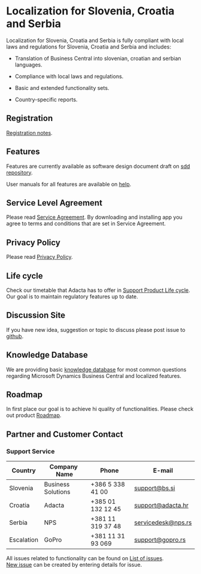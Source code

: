 # Localization for Slovenia, Croatia and Serbia

Localization for Slovenia, Croatia and Serbia is fully compliant with local laws and regulations for Slovenia, Croatia and Serbia and includes:

- Translation of Business Central into slovenian, croatian and serbian languages.

- Compliance with local laws and regulations.

- Basic and extended functionality sets.

- Country-specific reports.

## Registration

[Registration notes](Registration.md).

## Features

Features are currently available as software design document draft on [sdd repository](https://adriaticorg.github.io/sdd/).<br>

User manuals for all features are available on [help](https://adriaticorg.github.io/help/).

## Service Level Agreement

Please read [Service Agreement](ServiceAgreement.md). By downloading and installing app you agree to terms and conditions that are set in Service Agreement. 

## Privacy Policy

Please read [Privacy Policy](PrivacyPolicy.md).

## Life cycle

Check our timetable that Adacta has to offer in [Support Product Life cycle](SupportProductLifeCycle.md). Our goal is to maintain regulatory features up to date.

## Discussion Site

If you have new idea, suggestion or topic to discuss please post issue to [github](https://github.com/AdriaticOrg/app/issues).

## Knowledge Database

We are providing basic [knowledge database](https://github.com/AdriaticOrg/app/issues) for most common questions regarding Microsoft Dynamics Business Central and localized features.  

## Roadmap

In first place our goal is to achieve hi quality of functionalities. Please check out product [Roadmap](Roadmap.md).

## Partner and Customer Contact

### Support Service

Country|Company ​Name|​Phone|​E-mail
-------|------------|-----|------
Slovenia|Business Solutions|+386 5 338 41 00|support@bs.si
Croatia|Adacta|+385 01 132 12 45|support@adacta.hr
Serbia|NPS|+381 11 319 37 48|servicedesk@nps.rs
Escalation|GoPro|+381 11 31 93 069|support@gopro.rs

All issues related to functionality can be found on [List of issues](https://github.com/AdriaticOrg/app/issues).<br> 
[New issue](https://github.com/AdriaticOrg/app/issues/new) can be created by entering details for issue.